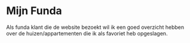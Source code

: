 # Mijn Funda

Als funda klant die de website bezoekt wil ik een goed overzicht hebben over de huizen/appartementen die ik als favoriet heb opgeslagen.















